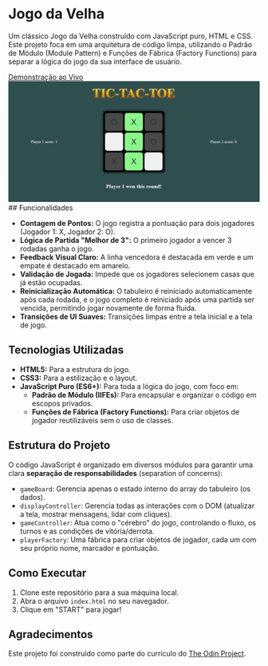 # Jogo da Velha

Um clássico Jogo da Velha construído com JavaScript puro, HTML e CSS. Este projeto foca em uma arquitetura de código limpa, utilizando o Padrão de Módulo (Module Pattern) e Funções de Fábrica (Factory Functions) para separar a lógica do jogo da sua interface de usuário.

[Demonstração ao Vivo](https://moruan06.github.io/Jogo-da-Velha/) ![Captura de Tela do Jogo](./screenshot.png) ## Funcionalidades

-   **Contagem de Pontos:** O jogo registra a pontuação para dois jogadores (Jogador 1: X, Jogador 2: O).
-   **Lógica de Partida "Melhor de 3":** O primeiro jogador a vencer 3 rodadas ganha o jogo.
-   **Feedback Visual Claro:** A linha vencedora é destacada em verde e um empate é destacado em amarelo.
-   **Validação de Jogada:** Impede que os jogadores selecionem casas que já estão ocupadas.
-   **Reinicialização Automática:** O tabuleiro é reiniciado automaticamente após cada rodada, e o jogo completo é reiniciado após uma partida ser vencida, permitindo jogar novamente de forma fluida.
-   **Transições de UI Suaves:** Transições limpas entre a tela inicial e a tela de jogo.

## Tecnologias Utilizadas

-   **HTML5:** Para a estrutura do jogo.
-   **CSS3:** Para a estilização e o layout.
-   **JavaScript Puro (ES6+):** Para toda a lógica do jogo, com foco em:
    -   **Padrão de Módulo (IIFEs):** Para encapsular e organizar o código em escopos privados.
    -   **Funções de Fábrica (Factory Functions):** Para criar objetos de jogador reutilizáveis sem o uso de classes.

## Estrutura do Projeto

O código JavaScript é organizado em diversos módulos para garantir uma clara **separação de responsabilidades** (separation of concerns):

-   `gameBoard`: Gerencia apenas o estado interno do array do tabuleiro (os dados).
-   `displayController`: Gerencia todas as interações com o DOM (atualizar a tela, mostrar mensagens, lidar com cliques).
-   `gameController`: Atua como o "cérebro" do jogo, controlando o fluxo, os turnos e as condições de vitória/derrota.
-   `playerFactory`: Uma fábrica para criar objetos de jogador, cada um com seu próprio nome, marcador e pontuação.

## Como Executar

1.  Clone este repositório para a sua máquina local.
2.  Abra o arquivo `index.html` no seu navegador.
3.  Clique em "START" para jogar!

## Agradecimentos

Este projeto foi construído como parte do currículo do [The Odin Project](https://www.theodinproject.com/).
